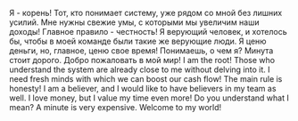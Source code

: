 Я - корень! Тот, кто понимает систему, уже рядом со мной без лишних усилий. Мне нужны свежие умы, с которыми мы увеличим наши доходы! Главное правило - честность! Я верующий человек, и хотелось бы, чтобы в моей команде были такие же верующие люди. Я ценю деньги, но, главное, ценю свое время! Понимаешь, о чем я? Минута стоит дорого. Добро пожаловать в мой мир!
I am the root! Those who understand the system are already close to me without delving into it. I need fresh minds with which we can boost our cash flow! The main rule is honesty! I am a believer, and I would like to have believers in my team as well. I love money, but I value my time even more! Do you understand what I mean? A minute is very expensive. Welcome to my world!